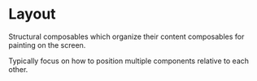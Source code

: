 <!-- This Source Code Form is subject to the terms of the Mozilla Public
   - License, v. 2.0. If a copy of the MPL was not distributed with this
   - file, You can obtain one at https://mozilla.org/MPL/2.0/. -->
# Layout

Structural composables which organize their content composables for painting on
the screen.

Typically focus on how to position multiple components relative to each other.